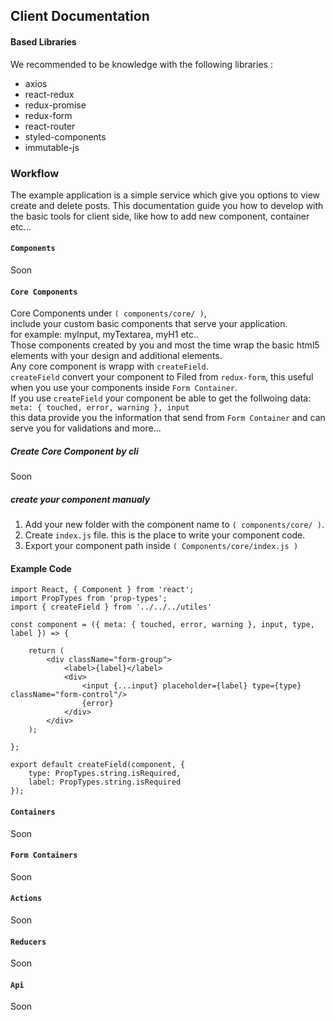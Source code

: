 ## Client Documentation
#### Based Libraries
We recommended to be knowledge with the following libraries :
* axios
* react-redux
* redux-promise
* redux-form
* react-router
* styled-components
* immutable-js

### Workflow

The example application is a simple service which give you options to view create and delete posts.
This documentation guide you how to develop with the basic tools for client side, like how to add new component, container etc...

#### `Components`
Soon

#### `Core Components`
Core Components under `( components/core/ )`,<br/>
include your custom basic components that serve your application.<br/>
for example: myInput,  myTextarea, myH1 etc..<br/>
Those components created by you and most the time wrap the basic html5 elements with your design and additional elements.<br/>
Any core component is wrapp with `createField`.<br/>
`createField` convert your component to Filed from `redux-form`, this useful when you use your components inside `Form Container`.<br/>
If you use `createField` your component be able to get the follwoing data:<br/>
`meta: { touched, error, warning }, input`<br/>
this data provide you the information that send from `Form Container` and can serve you for validations and more...

##### Create Core Component by cli
Soon
##### create your component manualy
1. Add your new folder with the component name to `( components/core/ )`.
2. Create `index.js` file. this is the place to write your component code.
3. Export your component path inside `( Components/core/index.js )`

#### Example Code
```JSX
import React, { Component } from 'react';
import PropTypes from 'prop-types';
import { createField } from '../../../utiles'

const component = ({ meta: { touched, error, warning }, input, type, label }) => {

    return (
        <div className="form-group">
            <label>{label}</label>
            <div>
                <input {...input} placeholder={label} type={type} className="form-control"/>
                {error}
            </div>
        </div>
    );

};

export default createField(component, {
    type: PropTypes.string.isRequired,
    label: PropTypes.string.isRequired
});
```

#### `Containers`
Soon

#### `Form Containers`
Soon

#### `Actions`
Soon

#### `Reducers`
Soon

#### `Api`
Soon
